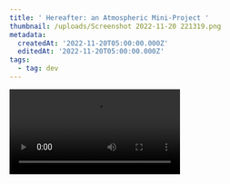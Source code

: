 ```yaml
---
title: ' Hereafter: an Atmospheric Mini-Project '
thumbnail: /uploads/Screenshot 2022-11-20 221319.png
metadata:
  createdAt: '2022-11-20T05:00:00.000Z'
  editedAt: '2022-11-20T05:00:00.000Z'
tags:
  - tag: dev
---
```


<video src="https://www.youtube.com/embed/HuS94ivQRok" />

## Technologies Used:

* Unity C#

## Game Overview

Hereafter is a 2D game which was developed for the Ottawa Global Game Jam 2018. The theme for the game jam was “transmission”. We had a team of four, and 3 days to complete the project. After considering possible game ideas involving the transmission of signals, or the transmission of an engine, we took the theme in a unique direction: what about transmissions between the mortal and spiritual planes of existence? What about the transmission of a soul to the afterlife?

The result of our brainstorming led us to Hereafter. In Hereafter, the player character (PC) is alone in the forest, on the brink of death, fading between the mortal and spiritual planes. But in the spiritual plane, the PC encounters the spirits of those who have died before him. They give him the strength to carry on a little longer, and hint at the location of other spirits via riddles. The game ends when the PC finds all the spirits or dies.

The primary focus of Hereafter is atmosphere. In particular, our priority was to ensure that the mortal and spiritual planes have distinct atmospheres, while maintaining the same general geography. This was achieved via visual art and music. In the following section, I will outline the implementation of Hereafter, and highlight my contributions.

## Implementation Details&#x20;

As mentioned previously, our main goal in the creation of Hereafter was atmosphere. It is my opinion that the music and sound design of a game plays a major role in the mood and feeling it imparts to the player. Because of this, sound design became my primary focus in development.  I also implemented the presentation of dialogue and riddles presented to the PC by the spirits. The following subsections will outline the core implementation of Hereafter, highlighting my main contributions.&#x20;

### The GameManager&#x20;

The GameManager uses the singleton design pattern and contains any functions and variables that are relevant to tracking the game state, and any other top-level implementation. Most importantly, the GameManager contains the boolean variable Astral, which describes whether the PC is in the mortal or spiritual plane. When the player is close enough to a yet-undiscovered spirit, he passes into the spiritual plane (Astral = true) until the spirit has finished their dialogue, at which point he passes back into the mortal plane (Astral = false ).

### The SoundMaster&#x20;

The SoundMaster, also a singleton, is a child of the GameManager, and controls all music and sound for the game. The SoundManager has two children, Music and SFX, which store all music and sounds as AudioSources. The game’s music is separated into individual loopable tracks of equal length. These tracks are then played back synchronously to create a “full song”. The benefit of this implementation is that tracks can be added or subtracted to change the tone/feeling of the resulting song. The hook tracks are present in both the mortal and spiritual planes. When the PC is in the mortal plane, the beat and bass tracks are added, and the harmony tracks removed. When in the spiritual plane, the beat and bass tracks are removed, and the harmony added. The result is two cohesive songs with different moods, which can be swapped to/from at any time. The game’s SFX are either played randomly (in the case of ambient bird calls, wind, and rain), or on certain triggers (i.e., when the PC passes into another plane, an arpeggio is played).

### Spirits and Dialogue&#x20;

There are 6 spirits in the game, each with their own unique dialogue. Since this was a game jam with limited time for implementation, we needed a quick way to handle dialogue for all of the spirits. I therefore implemented spirit dialogue using XML files, and a custom XML Reader script. Each spirit has a corresponding XML file, containing the following tags:&#x20;

* \<Dialogue> → A container tag for all of a spirit’s dialogue.
* \<Line> → A line of dialogue. Lines are shown in sequence, so the XML Reader simply  stores them in a List\<string>, which is passed to the spirit’s script.&#x20;
* \<Hint> → A hint for the player to find an undiscovered spirit. The player is allowed to find  spirits in any order, so each spirit needs to have a hint for all other spirits. When the  player discovers a spirit, that spirit chooses an undiscovered spirit to hint at. The spirit to  which a hint pertains is stored in the attribute “ghostName”. Hints are stored by the XML  Reader in a Dictionary\<string,string>, where the key is the “ghostName”, and the value is  the hint text.

<image url="/uploads/dialogue-xml.png" caption="An example of the structure of a dialogue XML file." />

### Evaluation&#x20;

Overall, I believe that with Hereafter, we succeeded in our goal of creating two distinct  atmospheres using art and music. However, a shortcoming that all team members identified is  the lack of a compelling game mechanic. It would make more sense to call Hereafter a sort of  “experience” rather than a game, for this reason. This lack of mechanical interest is likely due to  the short development schedule. If afforded more time to further design the core gameplay, we  might have chosen to make the game a platformer. What if the game was split into levels, in  which the player had to circumvent obstacles by passing to/from the mortal/spiritual planes? However, having said all of this, I still find Hereafter to be an affecting experience because of  the effort we made to create a dark but whimsical atmosphere.
